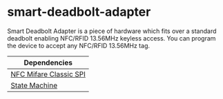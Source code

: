 # smart-deadbolt-adapter
Smart Deadbolt Adapter is a piece of hardware which fits over a standard deadbolt enabling NFC/RFID 13.56MHz keyless access. You can program the device to accept any NFC/RFID 13.56MHz tag.

Dependencies |
------------ |
[NFC Mifare Classic SPI](https://github.com/mcvangelder/arduino-libraries/tree/develop/NFC-MiFareClassic-Spi)|
[State Machine](https://github.com/mcvangelder/arduino-libraries/tree/develop/StateMachine)|
